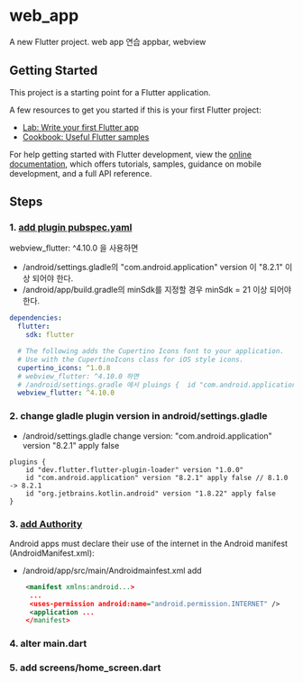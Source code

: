 # web_app

A new Flutter project.
web app 연습
appbar, webview

## Getting Started

This project is a starting point for a Flutter application.

A few resources to get you started if this is your first Flutter project:

- [Lab: Write your first Flutter app](https://docs.flutter.dev/get-started/codelab)
- [Cookbook: Useful Flutter samples](https://docs.flutter.dev/cookbook)

For help getting started with Flutter development, view the
[online documentation](https://docs.flutter.dev/), which offers tutorials,
samples, guidance on mobile development, and a full API reference.


## Steps

### 1. [add plugin pubspec.yaml](https://pub.dev/packages/webview_flutter/install)

webview_flutter: ^4.10.0 을 사용하면
- /android/settings.gladle의 "com.android.application" version 이 "8.2.1" 이상 되어야 한다.
- /android/app/build.gradle의 minSdk를 지정할 경우  minSdk = 21 이상 되어야 한다.
```yaml
dependencies:
  flutter:
    sdk: flutter

  # The following adds the Cupertino Icons font to your application.
  # Use with the CupertinoIcons class for iOS style icons.
  cupertino_icons: ^1.0.8
  # webview_flutter: ^4.10.0 하면 
  # /android/settings.gradle 에서 pluings {  id "com.android.application" version "8.2.1" ...로 해줘야 한다.
  webview_flutter: ^4.10.0
```

### 2. change gladle plugin version in android/settings.gladle
- /android/settings.gladle
  change version: "com.android.application" version "8.2.1" apply false
```gladle 
plugins {
    id "dev.flutter.flutter-plugin-loader" version "1.0.0"
    id "com.android.application" version "8.2.1" apply false // 8.1.0 -> 8.2.1
    id "org.jetbrains.kotlin.android" version "1.8.22" apply false
}
```

### 3. [add Authority](https://docs.flutter.dev/data-and-backend/networking)

Android apps must declare their use of the internet in the Android manifest (AndroidManifest.xml):
- /android/app/src/main/Androidmainfest.xml
  add <uses-permission android:name="android.permission.INTERNET" />
```xml
    <manifest xmlns:android...>
     ...
     <uses-permission android:name="android.permission.INTERNET" />
     <application ...
    </manifest>
```

### 4. alter main.dart

### 5. add screens/home_screen.dart